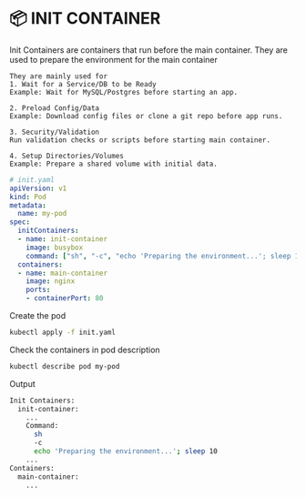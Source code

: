 # 📦 INIT CONTAINER
Init Containers are containers that run before the main container.
They are used to prepare the environment for the main container
```text
They are mainly used for 
1. Wait for a Service/DB to be Ready
Example: Wait for MySQL/Postgres before starting an app.

2. Preload Config/Data
Example: Download config files or clone a git repo before app runs.

3. Security/Validation
Run validation checks or scripts before starting main container.

4. Setup Directories/Volumes
Example: Prepare a shared volume with initial data.
```

```yaml
# init.yaml
apiVersion: v1
kind: Pod
metadata:
  name: my-pod
spec:
  initContainers:
  - name: init-container
    image: busybox
    command: ["sh", "-c", "echo 'Preparing the environment...'; sleep 10"]
  containers:
  - name: main-container
    image: nginx
    ports:
    - containerPort: 80
```

Create the pod
```bash
kubectl apply -f init.yaml
```

Check the containers in pod description
```bash
kubectl describe pod my-pod
```

Output
```bash
Init Containers:
  init-container:
    ...
    Command:
      sh
      -c
      echo 'Preparing the environment...'; sleep 10
    ...
Containers:
  main-container:
    ...
```
